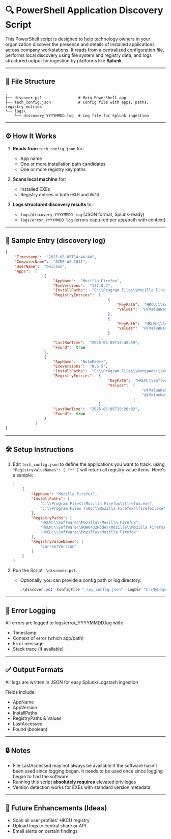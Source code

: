 # 🔍 PowerShell Application Discovery Script

This PowerShell script is designed to help technology owners in your organization discover the presence and details of installed applications across company workstations. It reads from a centralized configuration file, performs local discovery using file system and registry data, and logs structured output for ingestion by platforms like **Splunk**.

---

## 📁 File Structure

```
.
├── discover.ps1                # Main PowerShell app
├── tech_config.json            # Config file with apps, paths, registry entries
└── logs\
    └── discovery_YYYYMMDD.log  # Log file for Splunk ingestion
```

---

## ⚙️ How It Works

1. **Reads from** `tech_config.json` for:
   - App name
   - One or more installation path candidates
   - One or more registry key paths

2. **Scans local machine** for:
   - Installed EXEs
   - Registry entries in both `HKLM` and `HKCU`

3. **Logs structured discovery results** to:
   - `logs/discovery_YYYYMMDD.log` (JSON format, Splunk-ready)
   - `logs/error_YYYYMMDD.log` (errors captured per app/path with context)

---

## 🧪 Sample Entry (discovery log)

```json
{
    "Timestamp":  "2025-05-05T14:44:44",
    "ComputerName":  "ACME-WS-1011",
    "UserName":  "bwilson",
    "Apps":  [
                 {
                     "AppName":  "Mozilla Firefox",
                     "ExeVersions":  "137.0.2",
                     "InstallPaths":  "C:\\Program Files\\Mozilla Firefox\\firefox.exe",
                     "RegistryEntries":  [
                                             {
                                                 "KeyPath":  "HKCU:\\Software\\Mozilla\\Mozilla Firefox",
                                                 "Values":  "@{ValueName=CurrentVersion; Tokens=137.0.2; (x64; en-US)}"
                                             },
                                             {
                                                 "KeyPath":  "HKLM:\\Software\\Mozilla\\Mozilla Firefox",
                                                 "Values":  "@{ValueName=CurrentVersion; Tokens=137.0.2; (x64; en-US)}"
                                             }
                                         ],
                     "LastRunTime":  "2025-05-05T14:48:59",
                     "Found":  true
                 },
                 {
                     "AppName":  "NotePad++",
                     "ExeVersions":  "8.6.5",
                     "InstallPaths":  "C:\\Program Files\\Notepad++\\Notepad++.exe",
                     "RegistryEntries":  {
                                             "KeyPath":  "HKLM:\\Software\\Microsoft\\Windows\\CurrentVersion\\Uninstall\\Notepad++",
                                             "Values":  [
                                                            "@{ValueName=DisplayName; Tokens=Notepad++; (64-bit; x64)}",
                                                            "@{ValueName=DisplayVersion; Tokens=8.6.5}"
                                                        ]
                                         },
                     "LastRunTime":  "2025-05-05T15:20:02",
                     "Found":  true
                 }
             ]
}
```

---

## 🛠️ Setup Instructions

1. Edit `tech_config.json` to define the applications you want to track. using `"RegistryValueNames": [ "*" ]` will return all registry value items. Here's a sample:
    ```json
    [
        {
            "AppName": "Mozilla Firefox",
            "InstallPaths": [
                "C:\\Program Files\\Mozilla Firefox\\firefox.exe",
                "C:\\Program Files (x86)\\Mozilla Firefox\\firefox.exe"
            ],
            "RegistryPaths": [
                "HKLM:\\Software\\Mozilla\\Mozilla Firefox",
                "HKLM:\\Software\\WOW6432Node\\Mozilla\\Mozilla Firefox",
                "HKCU:\\Software\\Mozilla\\Mozilla Firefox"
            ],
            "RegistryValueNames": [
                "CurrentVersion"
            ]
        }
    ]
    ```

2. Run the Script `.\discover.ps1`.
   - Optionally, you can provide a config path or log directory:
     ```powershell
     .\discover.ps1 -ConfigFile ".\my_config.json" -LogDir "C:\MyLogs"
     ```

---

## 🧯 Error Logging

All errors are logged to logs/error_YYYYMMDD.log with:
- Timestamp
- Context of error (which app/path)
- Error message
- Stack trace (if available)

---

## ✅ Output Formats

All logs are written in JSON for easy Splunk/Logstash ingestion

Fields include:
- AppName
- AppVersion
- InstallPaths
- RegistryPaths & Values
- LastAccessed
- Found (boolean)

---

## 🔒 Notes

- File LastAccessed may not always be available if the software hasn't been used since logging began. It needs to be used once since logging began to find the software
- Running this script **absolutely requires** elevated privileges
- Version detection works for EXEs with standard version metadata
---

## 🚀 Future Enhancements (Ideas)

- Scan all user profiles' HKCU registry
- Upload logs to central share or API
- Email alerts on certain findings